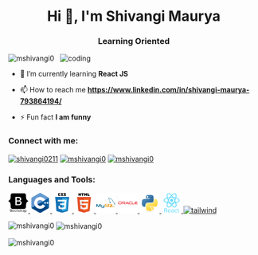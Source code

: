 <h1 align="center">Hi 👋, I'm Shivangi Maurya</h1>
<h3 align="center">Learning Oriented</h3>
<img align="right" alt="coding" width="400" src="https://www.google.com/imgres?imgurl=https%3A%2F%2Fcamo.githubusercontent.com%2F4aa77ea32aa4d7be626e833b160f3d8923c133cd32c34fefbdc43c8abfcff710%2F68747470733a2f2f63646e2e6472696262626c652e636f6d2f75736572732f323730343431342f73637265656e73686f74732f373436363930332f6d656469612f62303861623537363331366264343538326665663138396634373163643965352e676966&tbnid=tkD88475CNPNmM&vet=12ahUKEwi3tZXunbOAAxUe5zgGHeEVDy8QMygBegQIARB8..i&imgrefurl=https%3A%2F%2Fgithub.com%2FPriya-shan&docid=SR8iflvEbBZdsM&w=800&h=600&q=animated%20coding%20girl%20image&hl=en&ved=2ahUKEwi3tZXunbOAAxUe5zgGHeEVDy8QMygBegQIARB8#imgrc=tkD88475CNPNmM&imgdii=2cDstkyrK89TEM">

<p align="left"> <img src="https://komarev.com/ghpvc/?username=mshivangi0&label=Profile%20views&color=0e75b6&style=flat" alt="mshivangi0" /> </p>

- 🌱 I’m currently learning **React JS**

- 📫 How to reach me **https://www.linkedin.com/in/shivangi-maurya-793864194/**

- ⚡ Fun fact **I am funny**

<h3 align="left">Connect with me:</h3>
<p align="left">
<a href="https://www.codechef.com/users/shivangi0211" target="blank"><img align="center" src="https://cdn.jsdelivr.net/npm/simple-icons@3.1.0/icons/codechef.svg" alt="shivangi0211" height="30" width="40" /></a>
<a href="https://www.leetcode.com/mshivangi0" target="blank"><img align="center" src="https://raw.githubusercontent.com/rahuldkjain/github-profile-readme-generator/master/src/images/icons/Social/leet-code.svg" alt="mshivangi0" height="30" width="40" /></a>
<a href="https://auth.geeksforgeeks.org/user/mshivangi0" target="blank"><img align="center" src="https://raw.githubusercontent.com/rahuldkjain/github-profile-readme-generator/master/src/images/icons/Social/geeks-for-geeks.svg" alt="mshivangi0" height="30" width="40" /></a>
</p>

<h3 align="left">Languages and Tools:</h3>
<p align="left"> <a href="https://getbootstrap.com" target="_blank" rel="noreferrer"> <img src="https://raw.githubusercontent.com/devicons/devicon/master/icons/bootstrap/bootstrap-plain-wordmark.svg" alt="bootstrap" width="40" height="40"/> </a> <a href="https://www.w3schools.com/cpp/" target="_blank" rel="noreferrer"> <img src="https://raw.githubusercontent.com/devicons/devicon/master/icons/cplusplus/cplusplus-original.svg" alt="cplusplus" width="40" height="40"/> </a> <a href="https://www.w3schools.com/css/" target="_blank" rel="noreferrer"> <img src="https://raw.githubusercontent.com/devicons/devicon/master/icons/css3/css3-original-wordmark.svg" alt="css3" width="40" height="40"/> </a> <a href="https://www.w3.org/html/" target="_blank" rel="noreferrer"> <img src="https://raw.githubusercontent.com/devicons/devicon/master/icons/html5/html5-original-wordmark.svg" alt="html5" width="40" height="40"/> </a> <a href="https://www.mysql.com/" target="_blank" rel="noreferrer"> <img src="https://raw.githubusercontent.com/devicons/devicon/master/icons/mysql/mysql-original-wordmark.svg" alt="mysql" width="40" height="40"/> </a> <a href="https://www.oracle.com/" target="_blank" rel="noreferrer"> <img src="https://raw.githubusercontent.com/devicons/devicon/master/icons/oracle/oracle-original.svg" alt="oracle" width="40" height="40"/> </a> <a href="https://www.python.org" target="_blank" rel="noreferrer"> <img src="https://raw.githubusercontent.com/devicons/devicon/master/icons/python/python-original.svg" alt="python" width="40" height="40"/> </a> <a href="https://reactjs.org/" target="_blank" rel="noreferrer"> <img src="https://raw.githubusercontent.com/devicons/devicon/master/icons/react/react-original-wordmark.svg" alt="react" width="40" height="40"/> </a> <a href="https://tailwindcss.com/" target="_blank" rel="noreferrer"> <img src="https://www.vectorlogo.zone/logos/tailwindcss/tailwindcss-icon.svg" alt="tailwind" width="40" height="40"/> </a> </p>

<p><img align="left" src="https://github-readme-stats.vercel.app/api/top-langs?username=mshivangi0&show_icons=true&locale=en&layout=compact" alt="mshivangi0" /></p>

<p>&nbsp;<img align="center" src="https://github-readme-stats.vercel.app/api?username=mshivangi0&show_icons=true&locale=en" alt="mshivangi0" /></p>

<p><img align="center" src="https://github-readme-streak-stats.herokuapp.com/?user=mshivangi0&" alt="mshivangi0" /></p>
